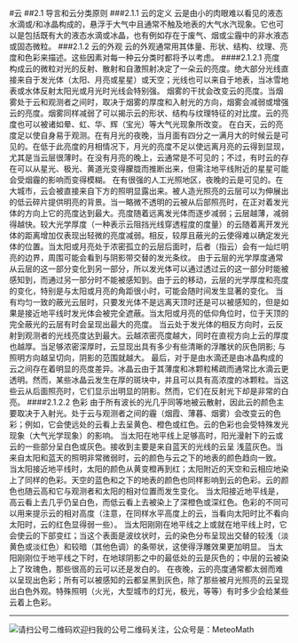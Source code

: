 #云
##2.1  导言和云分类原则
###2.1.1  云的定义
云是由小的肉眼难以看见的液态水滴或/和冰晶构成的，悬浮于大气中且通常不触及地表的大气水汽现象。它也可以是包括既有大的液态水滴或冰晶，也有例如存在于废气、烟或尘霾中的非水液态或固态微粒。
###2.1.2  云的外观
云的外观通常用其体量、形状、结构、纹理、亮度和色彩来描述。这些因素对每一种云分类时都将予以考虑。
####2.1.2.1  亮度
构成云的微粒对光的反射、散射和自激照射决定了一朵云的亮度。绝大部分光线直接来自于发光体（太阳、月亮或星星）或天空；光线也可以来自于地表，当冰雪地表或水体反射太阳光或月光时光线会特别强。
烟雾的干扰会改变云的亮度。当烟雾处于云和观测者之间时，取决于烟雾的厚度和入射光的方向，烟雾会减弱或增强云的亮度。烟雾同样减弱了可以揭示云的形状、结构与纹理特征的对比度。云的亮度也可以被诸如晕、虹、华、辉（宝光）等大气光现象所改变。
在白天，云的亮度足以使自身易于观测。在有月光的夜晚，当月面有四分之一满月大的时候云是可见的。在低于此亮度的月相情况下，月光的亮度不足以使远离月亮的云得到显现，尤其是当云层很薄时。在没有月亮的晚上，云通常是不可见的；不过，有时云的存在可以从星光、极光、黄道光变得朦胧而推断出来，但需注地平线附近的星星可能会受烟霾的影响而变得模糊。
在有很强的人工光照地区，夜晚的云是可见的。在大城市，云会被直接来自下方的照明显露出来。被人造光照亮的云层可以为伸展出的低云碎片提供明亮的背景。当一略微不透明的云被从后部照亮时，在正对着发光体的方向上它的亮度达到最大。亮度随着远离发光体而逐步减弱；云层越薄，减弱得越快。较大光学厚度（一种表示云阻挡光线穿透程度的度量）的云随着离开发光体的距离增加仅表现出轻微的亮度减弱。相反，较厚且蔽光的云使得难以确定发光体的位置。当太阳或月亮处于浓密孤立的云层后面时，后者（指云）会有一灿烂明亮的边界，周围可能会看到与阴影带交替的发光条纹。
由于云层的光学厚度通常从云层的这一部分变化到另一部分，所以发光体可以通过透过云的这一部分时能被感知到，而通过另一部分时不能被感知到。由于云的移动，云层的光学厚度和亮度的变化，特别是与太阳或月亮的角距很小时，可能会随时间发生显著的变化。
当有均匀一致的蔽光云层时，只要发光体不是远离天顶时还是可以被感知的，但是如果是接近地平线时发光体会被完全遮蔽。当太阳或月亮的低仰角位时，位于天顶的完全蔽光的云层有时会呈现出最大的亮度。
当云处于发光体的相反方向时，云反射到观测者的光线亮度达到最大。云越浓密亮度越大，同时在直视方向上云的厚度也越厚。当足够浓密深厚时，云显现出具有多少有些清晰的浮雕状的灰色阴影; 与照明方向越呈切向，阴影的范围就越大。
最后，对于是由水滴还是由冰晶构成的云之间存在着明显的亮度差异。冰晶云由于其薄度和冰颗粒稀疏而通常比水滴云更透明。然而，某些冰晶云发生在厚的斑块中，并且可以具有高浓度的冰颗粒。当这些云从后面照亮时，它们显示出明显的阴影。然而，它们在反射光下却是非常的白亮。 
####2.1.2.2  色彩
由于所有波长的光几乎同等地被云散射，因此云的颜色主要取决于入射光。处于云与观测者之间的霾（烟霞、薄暮、烟雾）会改变云的色彩；例如，它会使远处的云看上去呈黄色、橙色或红色。云的色彩也会受特殊发光现象（大气光学现象）的影响。
当太阳在地平线上足够高时，阳光漫射下的云或云的一些部分呈白色或灰色。接收到主要是来自蓝天的光线的云呈 浅蓝灰色。当来自太阳和蓝天的照明非常微弱时，云的颜色与云之下的地表的颜色趋向一致。
当太阳接近地平线时，太阳的颜色从黄变橙再到红；太阳附近的天空和云相应地染上了同样的色彩。天空的蓝色和之下的地表的颜色也同样影响到云的色彩。云的颜色也随云高和它与观测者和太阳的相对位置而发生变化。
当太阳接近地平线是，高云看上去几乎仍呈白色，而低云看上去被染上了深橙色或深红色。色彩的不同可以用来提示云的相对高度（注意，在同样水平高度上的云，当看向太阳时比不看向太阳时，云的红色显得弱一些）。
当太阳刚刚在地平线之上或就在地平线上时，它会使云的下部变红；当这个表面是波纹状时，云的染色分布呈现出交替的较浅（淡黄色或淡红色）和较暗（其他色调）的条带状，这使得浮雕效果更加明显。 
当太阳刚刚位于地平线之下时，在地球阴影之中的最低处的云是灰色的；中层的云被染上了玫瑰色，那些很高的云可以还是发白的。 
在夜晚，云的亮度通常都太弱而难以呈现出色彩；所有可以被感知的云都呈黑到灰色，除了那些被月光照亮的云呈现出白色外观。特殊照明（火光，大型城市的灯光，极光，等等）有时多少会给某些云着上色彩。

---

![请扫公号二维码](qrcode_for_gh_e61c7126fa8d_344.jpg)欢迎扫我的公号二维码关注，公众号是：MeteoMath